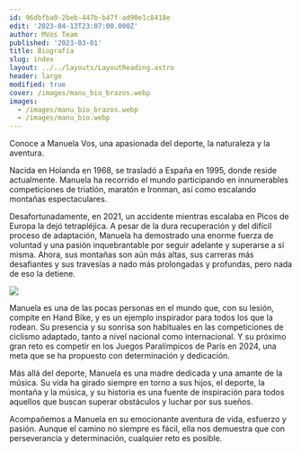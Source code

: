 ```yaml
---
id: 96dbfba0-2beb-447b-b47f-ad90e1c8418e
edit: '2023-04-13T23:07:00.000Z'
author: MVos Team
published: '2023-03-01'
title: Biografía
slug: index
layout: ../../layouts/LayoutReading.astro
header: large
modified: true
cover: /images/manu_bio_brazos.webp
images:
  - /images/manu_bio_brazos.webp
  - /images/manu_bio.webp
---
```


Conoce a Manuela Vos, una apasionada del deporte, la naturaleza y la aventura. 


Nacida en Holanda en 1968, se trasladó a España en 1995, donde reside actualmente. Manuela ha recorrido el mundo participando en innumerables competiciones de triatlón, maratón e Ironman, así como escalando montañas espectaculares.


Desafortunadamente, en 2021, un accidente mientras escalaba en Picos de Europa la dejó tetrapléjica. A pesar de la dura recuperación y del difícil proceso de adaptación, Manuela ha demostrado una enorme fuerza de voluntad y una pasión inquebrantable por seguir adelante y superarse a sí misma. Ahora, sus montañas son aún más altas, sus carreras más desafiantes y sus travesías a nado más prolongadas y profundas, pero nada de eso la detiene.


![](/images/manu_bio.webp)


Manuela es una de las pocas personas en el mundo que, con su lesión, compite en Hand Bike, y es un ejemplo inspirador para todos los que la rodean. Su presencia y su sonrisa son habituales en las competiciones de ciclismo adaptado, tanto a nivel nacional como internacional. Y su próximo gran reto es competir en los Juegos Paralímpicos de París en 2024, una meta que se ha propuesto con determinación y dedicación.


Más allá del deporte, Manuela es una madre dedicada y una amante de la música. Su vida ha girado siempre en torno a sus hijos, el deporte, la montaña y la música, y su historia es una fuente de inspiración para todos aquellos que buscan superar obstáculos y luchar por sus sueños.


Acompañemos a Manuela en su emocionante aventura de vida, esfuerzo y pasión. Aunque el camino no siempre es fácil, ella nos demuestra que con perseverancia y determinación, cualquier reto es posible.

